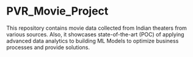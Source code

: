 # PVR_Movie_Project
This repository contains movie data collected from Indian theaters from various sources. Also, it showcases state-of-the-art (POC) of applying advanced data analytics to building ML Models to optimize business processes and provide solutions.
